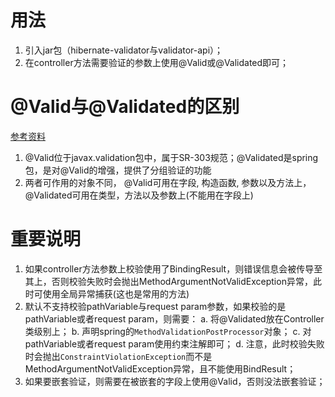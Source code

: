 # 用法
1. 引入jar包（hibernate-validator与validator-api）；
2. 在controller方法需要验证的参数上使用@Valid或@Validated即可；

# @Valid与@Validated的区别
[参考资料](https://www.jianshu.com/p/0a9ce95f9586)
1. @Valid位于javax.validation包中，属于SR-303规范；@Validated是spring包，是对@Valid的增强，提供了分组验证的功能
2. 两者可作用的对象不同， @Valid可用在字段, 构造函数, 参数以及方法上，@Validated可用在类型，方法以及参数上(不能用在字段上)

# 重要说明
1. 如果controller方法参数上校验使用了BindingResult，则错误信息会被传导至其上，否则校验失败时会抛出MethodArgumentNotValidException异常，此时可使用全局异常捕获(这也是常用的方法)
2. 默认不支持校验pathVariable与request param参数，如果校验的是pathVariable或者request param，则需要：
    a. 将@Validated放在Controller类级别上；
    b. 声明spring的`MethodValidationPostProcessor`对象；
    c. 对pathVariable或者request param使用约束注解即可；
    d. 注意，此时校验失败时会抛出`ConstraintViolationException`而不是MethodArgumentNotValidException异常，且不能使用BindResult；
3. 如果要嵌套验证，则需要在被嵌套的字段上使用@Valid，否则没法嵌套验证；

